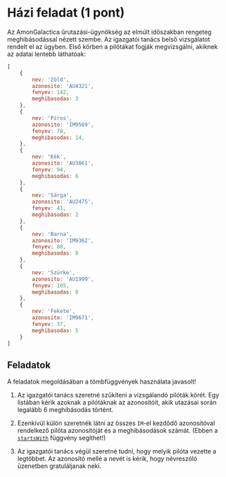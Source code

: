 # Házi feladat (1 pont)

Az AmonGalactica űrutazási-ügynökség az elmúlt időszakban rengeteg meghibásodással nézett szembe. Az igazgatói tanács belső vizsgálatot rendelt el az ügyben. Első körben a pilótákat fogják megvizsgálni, akiknek az adatai lentebb láthatóak:

```javascript
[
    {
        nev: 'Zöld',
        azonosito: 'AU4321',
        fenyev: 142,
        meghibasodas: 3
    },
    {
        nev: 'Piros',
        azonosito: 'IM9569',
        fenyev: 78,
        meghibasodas: 14,
    },
    {
        nev: 'Kék',
        azonosito: 'AU3861',
        fenyev: 94,
        meghibasodas: 6
    },
    {
        nev: 'Sárga',
        azonosito: 'AU2475',
        fenyev: 41,
        meghibasodas: 2
    },
    {
        nev: 'Barna',
        azonosito: 'IM9362',
        fenyev: 88,
        meghibasodas: 8
    },
    {
        nev: 'Szürke',
        azonosito: 'AU1999',
        fenyev: 105,
        meghibasodas: 0
    },
    {
        nev: 'Fekete',
        azonosito: 'IM9671',
        fenyev: 37,
        meghibasodas: 5
    }
]
```

## Feladatok

A feladatok megoldásában a tömbfüggvények használata javasolt!

1. Az igazgatói tanács szeretné szűkíteni a vizsgálandó pilóták körét. Egy listában kérik azoknak a pilótáknak az azonosítóit, akik utazásai során legalább 6 meghibásodás történt.

2. Ezenkívül külön szeretnék látni az összes `IM`-el kezdődő azonosítóval rendelkező pilóta azonosítóját és a meghibásodások számát. (Ebben a [`startsWith`](https://developer.mozilla.org/en-US/docs/Web/JavaScript/Reference/Global_Objects/String/startsWith) függvény segíthet!)

2. Az igazgatói tanács végül szeretné tudni, hogy melyik pilóta vezette a legtöbbet. Az azonosító mellé a nevét is kérik, hogy névreszóló üzenetben gratuláljanak neki.